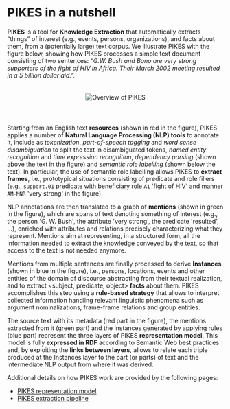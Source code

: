 PIKES in a nutshell
===

**PIKES** is a tool for **Knowledge Extraction** that automatically extracts “things” of interest (e.g., events, persons, organizations), and facts about them, from a (potentially large) text corpus.
We illustrate PIKES with the figure below, showing how PIKES processes a simple text document consisting of two sentences: *“G.W. Bush and Bono are very strong supporters of the fight of HIV in Africa. Their March 2002 meeting resulted in a 5 billion dollar aid.”.*

<div style="text-align: center; padding-top: 20px; padding-bottom: 40px">
<img src="images/overview.png" alt="Overview of PIKES"/>
</div>

Starting from an English text **resources** (shown in red in the figure), PIKES applies a number of **Natural Language Processing (NLP) tools** to annotate it, include as *tokenization*, *part-of-speech tagging* and *word sense disambiguation* to split the text in disambiguated tokens, *named entity recognition* and *time expression recognition*, *dependency parsing* (shown above the text in the figure) and *semantic role labelling* (shown below the text). In particular, the use of semantic role labelling allows PIKES to **extract frames**, i.e., prototypical situations consisting of predicate and role fillers (e.g., `support.01` predicate with beneficiary role `A1` 'fight of HIV' and manner `AM-MNR` 'very strong' in the figure).

NLP annotations are then translated to a graph of **mentions** (shown in green in the figure), which are spans of text denoting something of interest (e.g., the person 'G. W. Bush', the attribute 'very strong', the predicate 'resulted', ...), enriched with attributes and relations precisely characterizing what they represent. Mentions aim at representing, in a structured form, all the information needed to extract the knowledge conveyed by the text, so that access to the text is not needed anymore.

Mentions from multiple sentences are finally processed to derive **Instances** (shown in blue in the figure), i.e., persons, locations, events and other entities of the domain of discourse abstracting from their textual realization, and to extract <subject, predicate, object> **facts** about them. PIKES accomplishes this step using a **rule-based strategy** that allows to interpret collected information handling relevant linguistic phenomena such as argument nominalizations, frame-frame relations and group entities.

The source text with its metadata (red part in the figure), the mentions extracted from it (green part) and the instances generated by applying rules (blue part) represent the three layers of PIKES **representation model**. This model is fully **expressed in RDF** according to Semantic Web best practices and, by exploiting the **links between layers**, allows to relate each triple produced at the Instances layer to the part (or parts) of text and the intermediate NLP output from where it was derived.

Additional details on how PIKES work are provided by the following pages:

  * [PIKES representation model](model.html)
  * [PIKES extraction pipeline](pipeline.html)
